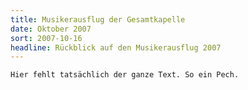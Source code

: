 ```yaml
---
title: Musikerausflug der Gesamtkapelle
date: Oktober 2007
sort: 2007-10-16
headline: Rückblick auf den Musikerausflug 2007
---
```


`Hier fehlt tatsächlich der ganze Text. So ein Pech.`
